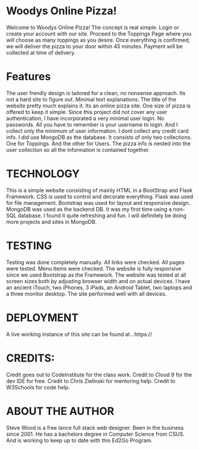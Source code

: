 # Woodys Online Pizza!
Welcome to Woodys Online Pizza!
The concept is real simple.
Login or create your account with our site.
Proceed to the Toppings Page where you will choose as many toppings as you desire.
Once everything is confirmed, we will deliver the pizza to your door within 45 minutes.
Payment will be collected at time of delivery.

# Features
The user frendly design is tailored for a clean, no nonsense approach.
Its not a hard site to figure out.  Minimal text explanations.  The title of the
website pretty much explains it.  Its an online pizza site.
One size of pizza is offered to keep it simple. 
Since this project did not cover any user authentication, I have incorporated a very minimal
user login.  No passwords.  All you have to remember is your username to login.
And I collect only the minimum of user information.  I dont collect any credit card info.
I did use MongoDB as the database.  It consists of only two collections.  One for Toppings.
And the other for Users.  The pizza info is nested into the user collection so all the information is
contained together.

# TECHNOLOGY
This is a simple website consisting of mainly HTML in a BootStrap and Flask Framework.
CSS is used to control and decorate everything.  Flask was used for file management.
Bootstrap was used for layout and responsive design.
MongoDB was used as the backend DB.  It was my first time using a non-SQL database.
I found it quite refreshing and fun.  I will definitely be doing more projects and sites
in MongoDB.

# TESTING
Testing was done completely manually.
All links were checked.  All pages were tested.  Menu items were checked.
The website is fully responsive since we used Bootstrap as the Framework.
The website was tested at all screen sizes both by adjusting browser width and on actual devices.
I have an ancient iTouch, two iPhones, 3 iPads, an Android Tablet, two laptops and a three monitor desktop.
The site performed well with all devices.

# DEPLOYMENT
A live working instance of this site can be found at...https://

# CREDITS:
Credit goes out to CodeInstitute for the class work.
Credit to Cloud 9 for the dev IDE for free.
Credit to Chris Zielinski for mentoring help.
Credit to W3Schools for code help.

# ABOUT THE AUTHOR
Steve Wood is a free lance full stack web designer.
Been in the business since 2001.  He has a bachelors degree in 
Computer Science from CSUS.  And is working to keep up to date with this Ed2Go Program.
